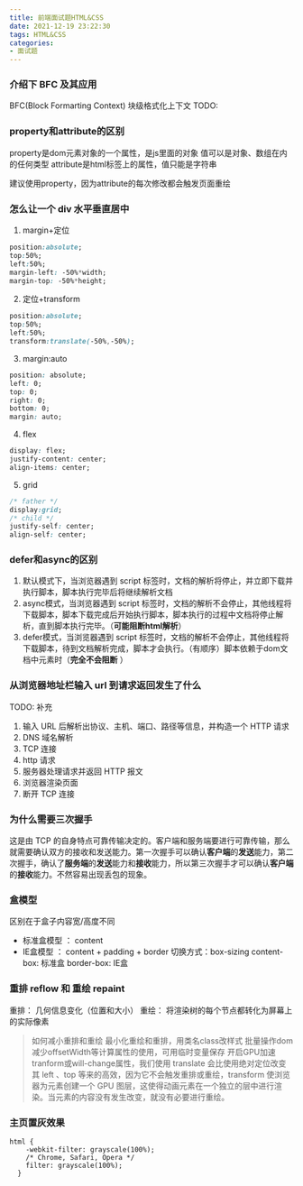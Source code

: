 ```yaml
---
title: 前端面试题HTML&CSS
date: 2021-12-19 23:22:30
tags: HTML&CSS
categories:
- 面试题
---
```


### 介绍下 BFC 及其应用
BFC(Block Formarting Context) 块级格式化上下文 TODO:
### property和attribute的区别

property是dom元素对象的一个属性，是js里面的对象 值可以是对象、数组在内的任何类型
attribute是html标签上的属性，值只能是字符串

建议使用property，因为attribute的每次修改都会触发页面重绘

### 怎么让一个 div 水平垂直居中

1. margin+定位
``` css
position:absolute;
top:50%;
left:50%;
margin-left: -50%*width;
margin-top: -50%*height;
```
2. 定位+transform
``` css
position:absolute;
top:50%;
left:50%;
transform:translate(-50%,-50%);
```
3. margin:auto
``` css
position: absolute;
left: 0;
top: 0;
right: 0;
bottom: 0;
margin: auto;
```
4. flex
``` css
display: flex;
justify-content: center;
align-items: center;
```
5. grid
``` css
/* father */
display:grid;
/* child */
justify-self: center;
align-self: center;
```

### defer和async的区别

1. 默认模式下，当浏览器遇到 script 标签时，文档的解析将停止，并立即下载并执行脚本，脚本执行完毕后将继续解析文档
2. async模式，当浏览器遇到 script 标签时，文档的解析不会停止，其他线程将下载脚本，脚本下载完成后开始执行脚本，脚本执行的过程中文档将停止解析，直到脚本执行完毕。（**可能阻断html解析**）
3. defer模式，当浏览器遇到 script 标签时，文档的解析不会停止，其他线程将下载脚本，待到文档解析完成，脚本才会执行。（有顺序）脚本依赖于dom文档中元素时（**完全不会阻断** ）

### 从浏览器地址栏输入 url 到请求返回发生了什么
TODO:  补充
1. 输入 URL 后解析出协议、主机、端口、路径等信息，并构造一个 HTTP 请求
2. DNS 域名解析
3. TCP 连接
4. http 请求
5. 服务器处理请求并返回 HTTP 报文
6. 浏览器渲染页面
7. 断开 TCP 连接

### 为什么需要三次握手
这是由 TCP 的自身特点可靠传输决定的。客户端和服务端要进行可靠传输，那么就需要确认双方的接收和发送能力。第一次握手可以确认**客户端**的**发送**能力，第二次握手，确认了**服务端**的**发送**能力和**接收**能力，所以第三次握手才可以确认**客户端**的**接收**能力。不然容易出现丢包的现象。

### 盒模型
区别在于盒子内容宽/高度不同
- 标准盒模型  ：  content
- IE盒模型   ：  content + padding + border
切换方式：box-sizing
content-box: 标准盒
border-box:  IE盒

### 重排 reflow 和 重绘 repaint
重排： 几何信息变化（位置和大小）
重绘： 将渲染树的每个节点都转化为屏幕上的实际像素
> 如何减小重排和重绘
> 最小化重绘和重排，用类名class改样式
> 批量操作dom 减少offsetWidth等计算属性的使用，可用临时变量保存
> 开启GPU加速 tranform或will-change属性，我们使用 translate 会比使用绝对定位改变其 left 、top 等来的高效，因为它不会触发重排或重绘，transform 使浏览器为元素创建⼀个 GPU 图层，这使得动画元素在一个独立的层中进行渲染。当元素的内容没有发生改变，就没有必要进行重绘。

### 主页置灰效果
```style 
html {
    -webkit-filter: grayscale(100%);
    /* Chrome, Safari, Opera */
    filter: grayscale(100%);
  }
```